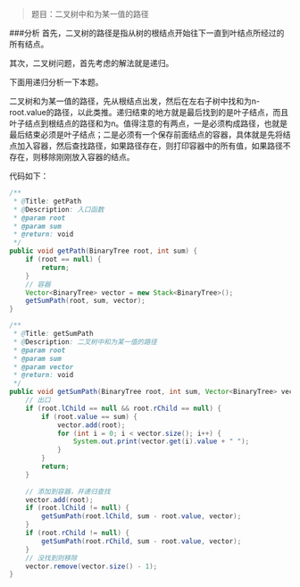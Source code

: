 >题目：二叉树中和为某一值的路径

###分析
首先，二叉树的路径是指从树的根结点开始往下一直到叶结点所经过的所有结点。

其次，二叉树问题，首先考虑的解法就是递归。

下面用递归分析一下本题。

二叉树和为某一值的路径，先从根结点出发，然后在左右子树中找和为n-root.value的路径，以此类推。递归结束的地方就是最后找到的是叶子结点，而且叶子结点到根结点的路径和为n。值得注意的有两点，一是必须构成路径，也就是最后结束必须是叶子结点；二是必须有一个保存前面结点的容器，具体就是先将结点加入容器，然后查找路径，如果路径存在，则打印容器中的所有值，如果路径不存在，则移除刚刚放入容器的结点。

代码如下：

```java
/**
 * @Title: getPath
 * @Description: 入口函数
 * @param root
 * @param sum
 * @return: void
 */
public void getPath(BinaryTree root, int sum) {
    if (root == null) {
        return;
    }
    // 容器
    Vector<BinaryTree> vector = new Stack<BinaryTree>();
    getSumPath(root, sum, vector);
}

/**
 * @Title: getSumPath
 * @Description: 二叉树中和为某一值的路径
 * @param root
 * @param sum
 * @param vector
 * @return: void
 */
public void getSumPath(BinaryTree root, int sum, Vector<BinaryTree> vector) {
    // 出口
    if (root.lChild == null && root.rChild == null) {
        if (root.value == sum) {
            vector.add(root);
            for (int i = 0; i < vector.size(); i++) {
                System.out.print(vector.get(i).value + " ");
            }
        }
        return;
    }
    
    // 添加到容器，并递归查找
    vector.add(root);
    if (root.lChild != null) {
        getSumPath(root.lChild, sum - root.value, vector);
    }
    if (root.rChild != null) {
        getSumPath(root.rChild, sum - root.value, vector);
    }
    // 没找到则移除
    vector.remove(vector.size() - 1);
}
```

